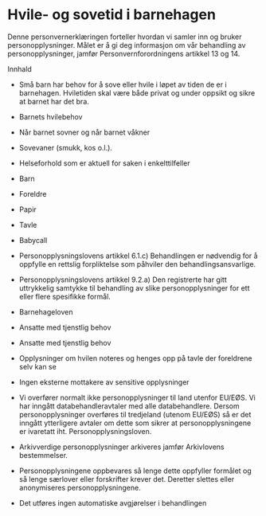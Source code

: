 # Hvile- og sovetid i barnehagen


  

Denne personvernerklæringen forteller hvordan vi samler inn og bruker personopplysninger. Målet er å gi deg informasjon om vår behandling av personopplysninger, jamfør Personvernforordningens artikkel 13 og 14.

  

Innhald

*   Små barn har behov for å sove eller hvile i løpet av tiden de er i barnehagen. Hviletiden skal være både privat og under oppsikt og sikre at barnet har det bra.  
    
*   Barnets hvilebehov  
    
*   Når barnet sovner og når barnet våkner  
    
*   Sovevaner (smukk, kos o.l.).  
    
*   Helseforhold som er aktuell for saken i enkelttilfeller  
    
*   Barn  
    
*   Foreldre  
    
*   Papir  
    
*   Tavle  
    
*   Babycall  
    
*   Personopplysningslovens artikkel 6.1.c) Behandlingen er nødvendig for å oppfylle en rettslig forpliktelse som påhviler den behandlingsansvarlige.  
    
*   Personopplysningslovens artikkel 9.2.a) Den registrerte har gitt uttrykkelig samtykke til behandling av slike personopplysninger for ett eller flere spesifikke formål.  
    
*   Barnehageloven  
    
*   Ansatte med tjenstlig behov  
    
*   Ansatte med tjenstlig behov  
    
*   Opplysninger om hvilen noteres og henges opp på tavle der foreldrene selv kan se  
    
*   Ingen eksterne mottakere av sensitive opplysninger  
    
*   Vi overfører normalt ikke personopplysninger til land utenfor EU/EØS. Vi har inngått databehandleravtaler med alle databehandlere. Dersom personopplysninger overføres til tredjeland (utenom EU/EØS) så er det inngått ytterligere avtaler om dette som sikrer at personopplysningene er ivaretatt iht. Personopplysningsloven.  
    
*   Arkivverdige personopplysninger arkiveres jamfør Arkivlovens bestemmelser.  
    
*   Personopplysningene oppbevares så lenge dette oppfyller formålet og så lenge særlover eller forskrifter krever det. Deretter slettes eller anonymiseres personopplysningene.  
    
*   Det utføres ingen automatiske avgjørelser i behandlingen